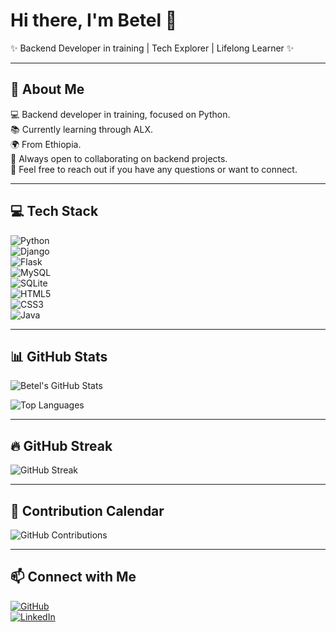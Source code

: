 # Hi there, I'm Betel 👋  

✨ Backend Developer in training | Tech Explorer | Lifelong Learner ✨  

---

## 💫 About Me  

💻 Backend developer in training, focused on Python.  
📚 Currently learning through ALX.  
🌍 From Ethiopia.  
🤝 Always open to collaborating on backend projects.  
💬 Feel free to reach out if you have any questions or want to connect.  

---

## 💻 Tech Stack  

![Python](https://img.shields.io/badge/-Python-3776AB?style=for-the-badge&logo=python&logoColor=ffdd54)  
![Django](https://img.shields.io/badge/-Django-092E20?style=for-the-badge&logo=django&logoColor=white)  
![Flask](https://img.shields.io/badge/-Flask-000000?style=for-the-badge&logo=flask&logoColor=white)  
![MySQL](https://img.shields.io/badge/-MySQL-4479A1?style=for-the-badge&logo=mysql&logoColor=white)  
![SQLite](https://img.shields.io/badge/-SQLite-003B57?style=for-the-badge&logo=sqlite&logoColor=white)  
![HTML5](https://img.shields.io/badge/-HTML5-E34F26?style=for-the-badge&logo=html5&logoColor=white)  
![CSS3](https://img.shields.io/badge/-CSS3-1572B6?style=for-the-badge&logo=css3&logoColor=white)  
![Java](https://img.shields.io/badge/-Java-007396?style=for-the-badge&logo=java&logoColor=white)  

---

## 📊 GitHub Stats  

![Betel's GitHub Stats](https://github-readme-stats.vercel.app/api?username=Benareyo&show_icons=true&count_private=true&theme=radical)  

![Top Languages](https://github-readme-stats.vercel.app/api/top-langs/?username=Benareyo&layout=compact&theme=radical)  

---

## 🔥 GitHub Streak  

![GitHub Streak](https://github-readme-streak-stats.herokuapp.com/?user=Benareyo&theme=radical)  

---

## 📅 Contribution Calendar  

![GitHub Contributions](https://github-readme-activity-graph.vercel.app/graph?username=Benareyo&theme=radical)  


---

## 📫 Connect with Me  

[![GitHub](https://img.shields.io/badge/-GitHub-181717?style=for-the-badge&logo=github&logoColor=white)](https://github.com/Benareyo)  
[![LinkedIn](https://img.shields.io/badge/-LinkedIn-0A66C2?style=for-the-badge&logo=linkedin&logoColor=white)](https://linkedin.com/in/betel-yohannes-24aa04320/)  
